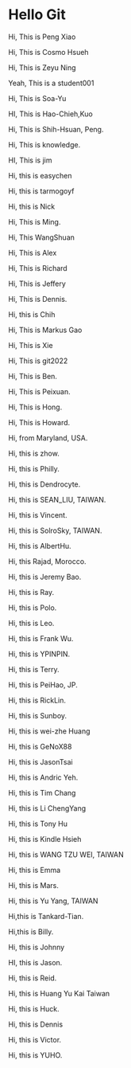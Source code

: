 # Hello Git

Hi, This is Peng Xiao

Hi, This is Cosmo Hsueh

Hi, This is Zeyu Ning

Yeah, This is a student001

Hi, This is Soa-Yu

HI, This is Hao-Chieh,Kuo

Hi, This is Shih-Hsuan, Peng.

Hi, This is knowledge.

HI, This is jim

Hi, this is easychen

Hi, this is tarmogoyf

Hi, this is Nick

Hi, This is Ming.

Hi, This WangShuan

Hi, This is Alex

Hi, This is Richard

Hi, This is Jeffery

Hi, This is Dennis.

Hi, this is Chih

Hi, This is Markus Gao

Hi, This is Xie

Hi, This is git2022

Hi, This is Ben.

Hi, This is Peixuan.

Hi, This is Hong.

Hi, This is Howard.

Hi, from Maryland, USA.

Hi, this is zhow.

Hi, this is Philly.

Hi, this is Dendrocyte.

Hi, this is SEAN_LIU, TAIWAN.

Hi, this is Vincent.

Hi, this is SolroSky, TAIWAN.

Hi, this is AlbertHu.

Hi, this Rajad, Morocco.

Hi, this is Jeremy Bao.

Hi, this is Ray.

Hi, this is Polo.

Hi, this is Leo.

Hi, this is Frank Wu.

Hi, this is YPINPIN.

Hi, this is Terry.

Hi, this is PeiHao, JP.

Hi, this is RickLin.

Hi, this is Sunboy.

Hi, this is wei-zhe Huang

Hi, this is GeNoX88

Hi, this is JasonTsai

Hi, this is Andric Yeh.

Hi, this is Tim Chang

Hi, this is Li ChengYang

Hi, this is Tony Hu

Hi, this is Kindle Hsieh

Hi, this is WANG TZU WEI, TAIWAN

Hi, this is Emma

Hi, this is Mars.

Hi, this is Yu Yang, TAIWAN

Hi,this is Tankard-Tian.

Hi,this is Billy.

Hi, this is Johnny

HI, this is Jason.

Hi, this is Reid.

Hi, this is Huang Yu Kai Taiwan

Hi, this is Huck.

Hi, this is Dennis

Hi, this is Victor.

Hi, this is YUHO.
